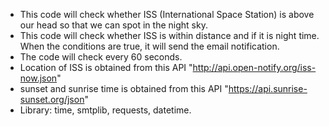 - This code will check whether ISS (International Space Station) is above our head so that we can spot in the night sky.
- This code will check whether ISS is within distance and if it is night time. When the conditions are true, it will send the email notification.
- The code will check every 60 seconds.
- Location of ISS is obtained from this API "http://api.open-notify.org/iss-now.json"
- sunset and sunrise time is obtained from this API "https://api.sunrise-sunset.org/json"
- Library: time, smtplib, requests, datetime.
